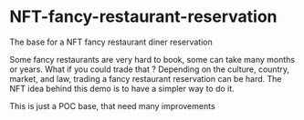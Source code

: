 # NFT-fancy-restaurant-reservation
The base for a NFT fancy restaurant diner reservation 

Some fancy restaurants are very hard to book, some can take many months or years.
What if you could trade that ?
Depending on the culture, country, market, and law, trading a fancy restaurant reservation can be hard. 
The NFT idea behind this demo is to have a simpler way to do it.

This is just a POC base, that need many improvements
